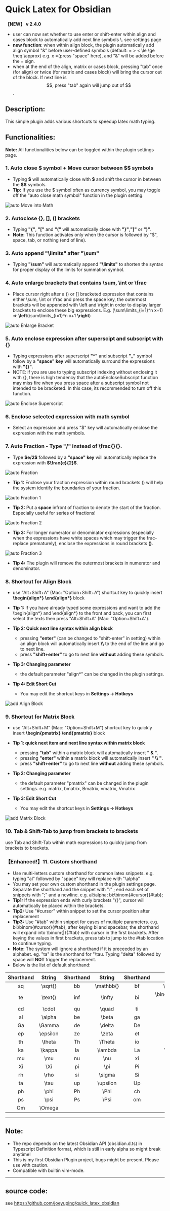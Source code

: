 # Quick Latex for Obsidian

**【NEW】 v 2.4.0**
- user can now set whether to use enter or shift-enter within align and cases block to automatically add next line symbols \\. see settings page
- **new function**: when within align block, the plugin automatically add align symbol "&" before user-defined symbols (default: = > < \\le \\ge \\neq \\approx)
e.g. x =(press "space" here), and "&" will be added before the = sign.
- when at the end of the align, matrix or cases block, pressing "tab" once (for align) or twice (for matrix and cases block) will bring the cursor out of the block.
If next line is $$, press "tab" again will jump out of $$.


## Description:
This simple plugin adds various shortcuts to speedup latex math typing.

## Functionalities:

**Note:** All functionalities below can be toggled within the plugin settings page.

### 1. Auto close \$ symbol + Move cursor between \$\$ symbols
* Typing **\$** will automatically close with **\$** and shift the cursor in between the **\$\$** symbols.
* **Tip:** If you use the $ symbol often as currency symbol, you may toggle off the "auto close math symbol" function in the plugin setting.

![auto Move into Math](https://raw.githubusercontent.com/joeyuping/quick_latex_obsidian/master/demo_gif/g_autoCloseMath.gif)

### 2. Autoclose {}, [], () brackets
* Typing **"{"**, **"["** and **"("** will automatically close with **"}"**,**"]"** or **")"**.
* **Note:** This function activates only when the cursor is followed by "$", space, tab, or nothing (end of line).

### 3. Auto append "\limits" after "\sum"
* Typing **"\sum"** will automatically append **"\limits"** to shorten the syntax for proper display of the limits for summation symbol.

### 4. Auto enlarge brackets that contains \sum, \int or \frac
* Place cursor right after a () or [] bracketed expression that contains either \sum, \int or \frac and press the space key, the outermost brackets will be appended with \left and \right in order to display larger brackets to enclose these big expressions. E.g. (\sum\limits_{i=1}^n x+1) => **\left**(\sum\limits_{i=1}^n x+1 **\right**)

![auto Enlarge Bracket](https://raw.githubusercontent.com/joeyuping/quick_latex_obsidian/master/demo_gif/g_autoEnlargeBracket.gif)

### 5. Auto enclose expression after superscipt and subscript with {}
* Typing expressions after superscript **"^"** and subscript **"_"** symbol follow by a **"space" key** will automatically surround the expressions with **"{}"**.
* NOTE: if you are use to typing subscript indexing without enclosing it with {}, there is high tendency that the autoEncloseSubscript function may miss fire when you press space after a subscript symbol not intended to be bracketed. In this case, its recommended to turn off this function.

![auto Enclose Superscript](https://raw.githubusercontent.com/joeyuping/quick_latex_obsidian/master/demo_gif/g_autoEncloseSup.gif)

### 6. Enclose selected expression with math symbol
* Select an expression and press "$" key will automatically enclose the expression with the math symbols.

### 7. Auto Fraction - Type "/" instead of \frac{}{}.
* Type **\$e/2\$** followed by a **"space" key** will automatically replace the expression with **\$\frac{e}{2}\$**.

![auto Fraction](https://raw.githubusercontent.com/joeyuping/quick_latex_obsidian/master/demo_gif/g_autoFraction.gif)

* **Tip 1:** Enclose your fraction expression within round brackets () will help the system identify the boundaries of your fraction.

![auto Fraction 1](https://raw.githubusercontent.com/joeyuping/quick_latex_obsidian/master/demo_gif/g_autoFraction1%20-%20enclose%20with%20round%20bracket.gif)

* **Tip 2:** Put a **space** infront of fraction to denote the start of the fraction. Especially useful for series of fractions!

![auto Fraction 2](https://raw.githubusercontent.com/joeyuping/quick_latex_obsidian/master/demo_gif/g_autoFraction2%20-%20space.gif)

* **Tip 3:** For longer numerator or denominator expressions (especially when the expressions have white spaces which may trigger the frac-replace prematurely), enclose the expressions in round brackets **()**.

![auto Fraction 3](https://raw.githubusercontent.com/joeyuping/quick_latex_obsidian/master/demo_gif/g_autoFraction3%20-%20numeratordenominator.gif)

* **Tip 4:** The plugin will remove the outermost brackets in numerator and denominator.

### 8. Shortcut for Align Block
* use "Alt+Shift+A" (Mac: "Option+Shift+A") shortcut key to quickly insert **\begin{align\*} \end{align\*}** block

* **Tip 1:** If you have already typed some expressions and want to add the \begin{align\*} and \end{align\*} to the front and back, you can first select the texts then press "Alt+Shift+A" (Mac: "Option+Shift+A").

* **Tip 2: Quick next line syntax within align block**
    * pressing **"enter"** (can be changed to "shift-enter" in setting) within an align block will automatically insert **\\\\** to the end of the line and go to next line.
    * press **"shift+enter"** to go to next line **without** adding these symbols.

* **Tip 3: Changing parameter**
    * the default parameter "align*" can be changed in the plugin settings.

* **Tip 4: Edit Short Cut**
    * You may edit the shortcut keys in **Settings -> Hotkeys**

![add Align Block](https://raw.githubusercontent.com/joeyuping/quick_latex_obsidian/master/demo_gif/g_alignblock.gif)

### 9. Shortcut for Matrix Block
* use "Alt+Shift+M" (Mac: "Option+Shift+M") shortcut key to quickly insert **\begin{pmatrix} \end{pmatrix}** block

* **Tip 1: quick next item and next line syntax within matrix block**
    * pressing **"tab"** within a matrix block will automatically insert **" & "**.
    * pressing **"enter"** within a matrix block will automatically insert **" \\\\ "**.
    * press **"shift+enter"** to go to next line **without** adding these symbols.

* **Tip 2: Changing parameter**
    * the default parameter "pmatrix" can be changed in the plugin settings. e.g. matrix, bmatrix, Bmatrix, vmatrix, Vmatrix

* **Tip 3: Edit Short Cut**
    * You may edit the shortcut keys in **Settings -> Hotkeys**

![add Matrix Block](https://raw.githubusercontent.com/joeyuping/quick_latex_obsidian/master/demo_gif/g_matrixblock.gif)

### 10. Tab & Shift-Tab to jump from brackets to brackets
use Tab and Shift-Tab within math expressions to quickly jump from brackets to brackets. 

### 【Enhanced!】11. Custom shorthand
* Use multi-letters custom shorthand for common latex snippets. e.g. typing "al" followed by "space" key will replace with "\\alpha"
* You may set your own custom shorthand in the plugin settings page. Separate the shorthand and the snippet with ":"  ;  end each set of snippets with ";" and a newline.
e.g.
al:\\alpha;
bi:\\binom{#cursor}{#tab};
* **Tip1:** If the expression ends with curly brackets "{}", cursor will automatically be placed within the brackets.  
* **Tip2:** Use "#cursor" within snippet to set the cursor position after replacement
* **Tip3:** Use "#tab" within snippet for cases of multiple parameters. e.g. bi:\\binom{#cursor}{#tab},  after keying bi and spacebar, the shorthand will expand into \\binom{|}{#tab} with cursor in the first brackets. After keying the values in first brackets, press tab to jump to the #tab location to continue typing.
* **Note:** The system will ignore a shorthand if it is preceeded by an alphabet. eg. "ta" is the shorthand for "\tau. Typing "del**ta**" followed by space will **NOT** trigger the replacement.
* Below is the list of default shorthand:

|Shorthand|String|Shorthand|String|Shorthand|String|
|:-------:|:----:|:-------:|:----:|:-------:|:----:|
|sq|\\sqrt{}|bb|\\mathbb{}|bf|\\mathbf{}|
|te|\\text{}|inf|\\infty|bi|\\binom{#cursor}{#tab}
|cd|\\cdot|qu|\\quad|ti|\\times|
|al|\\alpha|be|\\beta|ga|\\gamma|
|Ga|\\Gamma|de|\\delta|De|\\Delta|
|ep|\\epsilon|ze|\\zeta|et|\\eta|
|th|\\theta|Th|\\Theta|io|\\iota|
|ka|\\kappa|la|\\lambda|La|\\Lambda|
|mu|\\mu|nu|\\nu|xi|\\xi|
|Xi|\\Xi|pi|\\pi|Pi|\\Pi|
|rh|\\rho|si|\\sigma|Si|\\Sigma|
|ta|\\tau|up|\\upsilon|Up|\\Upsilon|
|ph|\\phi|Ph|\\Phi|ch|\\chi|
|ps|\\psi|Ps|\\Psi|om|\\omega|
|Om|\\Omega|


---
## Note:
* The repo depends on the latest Obsidian API (obsidian.d.ts) in Typescript Definition format, which is still in early alpha so might break anytime!
* This is my first Obsidian Plugin project, bugs might be present. Please use with caution.
* Compatible with builtin vim-mode.

---
## source code:
see https://github.com/joeyuping/quick_latex_obsidian
